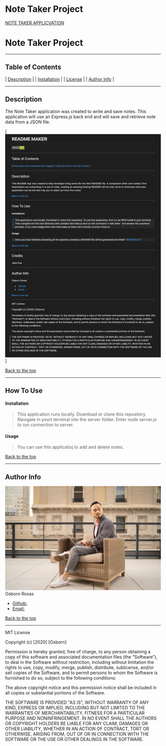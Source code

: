 # Note Taker Project

[NOTE TAKER APPLICVATION](./Readme.md)

  
# **Note Taker Project**


---

## Table of Contents 

| [Description](#description) |
| [Installation](#installation) |
| [License](#license) |
| [Author Info](#author-info) |


---

## Description 
The Note Taker application was created to write and save notes. This application will use an Express.js back end and will save and retrieve note data from a JSON file.


[![ReadMe Image](https://github.com/osbornroxas02/readMe-maker/blob/master/readmeImage.png)]


[Back to the top](#table-of-contents)

---

## How To Use

#### Installation
> This application runs locally. Download or clone this repository. Navigate in yourt terminal into the server folder. Enter node server.js to run connection to server.

#### Usage 
> You can use this applicatioj to add and delete notes.


[Back to the top](#table-of-contents)

---

## Author Info

![ReadMe Image](https://github.com/osbornroxas02/readMe-maker/blob/master/seated%20copy.JPG)
Osborn Roxas

- [Github:](https://github.com/osbornroxas02/note-taker-project)
- [Email:](https://OSBORNROXAS02@GMAIL.COM)


[Back to the top](#table-of-contents)

---

MIT License

Copyright (c) [2020] [Osborn]

Permission is hereby granted, free of charge, to any person obtaining a copy
of this software and associated documentation files (the "Software"), to deal
in the Software without restriction, including without limitation the rights
to use, copy, modify, merge, publish, distribute, sublicense, and/or sell
copies of the Software, and to permit persons to whom the Software is
furnished to do so, subject to the following conditions:

The above copyright notice and this permission notice shall be included in all
copies or substantial portions of the Software.

THE SOFTWARE IS PROVIDED "AS IS", WITHOUT WARRANTY OF ANY KIND, EXPRESS OR
IMPLIED, INCLUDING BUT NOT LIMITED TO THE WARRANTIES OF MERCHANTABILITY,
FITNESS FOR A PARTICULAR PURPOSE AND NONINFRINGEMENT. IN NO EVENT SHALL THE
AUTHORS OR COPYRIGHT HOLDERS BE LIABLE FOR ANY CLAIM, DAMAGES OR OTHER
LIABILITY, WHETHER IN AN ACTION OF CONTRACT, TORT OR OTHERWISE, ARISING FROM,
OUT OF OR IN CONNECTION WITH THE SOFTWARE OR THE USE OR OTHER DEALINGS IN THE
SOFTWARE.
